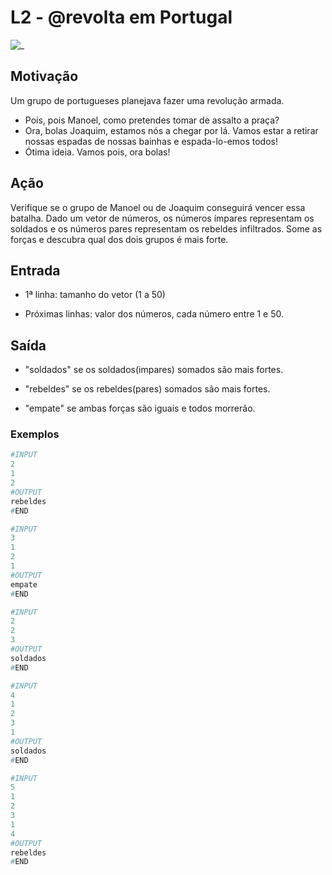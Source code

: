 # L2 - @revolta em Portugal

![_](cover.jpg)

## Motivação

Um grupo de portugueses planejava fazer uma revolução armada.

* Pois, pois Manoel, como pretendes tomar de assalto a praça?
* Ora, bolas Joaquim, estamos nós a chegar por lá. Vamos estar a retirar nossas espadas de nossas bainhas e espada-lo-emos todos!
* Ótima ideia. Vamos pois, ora bolas!

## Ação

Verifique se o grupo de Manoel ou de Joaquim conseguirá vencer essa batalha. Dado um vetor de números, os números ímpares representam os soldados e os números pares representam os rebeldes infiltrados. Some as forças e descubra qual dos dois grupos é mais forte.

## Entrada

* 1ª linha: tamanho do vetor (1 a 50)

* Próximas linhas: valor dos números, cada número entre 1 e 50.

## Saída

* "soldados" se os soldados(impares) somados são mais fortes.

* "rebeldes" se os rebeldes(pares) somados são mais fortes.

* "empate" se ambas forças são iguais e todos morrerão.

### Exemplos

``` py
#INPUT
2
1
2
#OUTPUT
rebeldes
#END

#INPUT
3
1
2
1
#OUTPUT
empate
#END

#INPUT
2
2
3
#OUTPUT
soldados
#END

#INPUT
4
1
2
3
1
#OUTPUT
soldados
#END

#INPUT
5
1
2
3
1
4
#OUTPUT
rebeldes
#END
```
